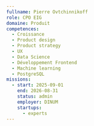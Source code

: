 ```yaml
---
fullname: Pierre Ovtchinnikoff
role: CPO EIG
domaine: Produit
competences:
  - Croissance
  - Product design
  - Product strategy
  - UX
  - Data Science
  - Développement Frontend
  - Machine learning
  - PostgreSQL
missions:
  - start: 2025-09-01
    end: 2026-08-31
    status: admin
    employer: DINUM
    startups:
      - experts
---
```

